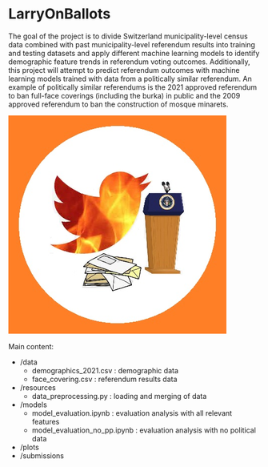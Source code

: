 # LarryOnBallots
The goal of the project is to divide Switzerland municipality-level census data combined with past municipality-level referendum results into training and testing datasets and apply different machine learning models to identify demographic feature trends in referendum voting outcomes. Additionally, this project will attempt to predict referendum outcomes with machine learning models trained with data from a politically similar referendum. An example of politically similar referendums is the 2021 approved referendum to ban full-face coverings (including the burka) in public and the 2009 approved referendum to ban the construction of mosque minarets.

![Official LarrOnBallots Logo](data/LarryInOnFireBallots.jpg)

Main content: 
- /data
    - demographics_2021.csv : demographic data
    - face_covering.csv : referendum results data
- /resources
    - data_preprocessing.py : loading and merging of data
- /models
    - model_evaluation.ipynb : evaluation analysis with all relevant features
    - model_evaluation_no_pp.ipynb : evaluation analysis with no political data
- /plots
- /submissions
